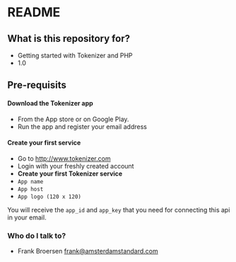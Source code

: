 # README #

## What is this repository for? ###

* Getting started with Tokenizer and PHP
* 1.0

## Pre-requisits ###

#### Download the Tokenizer app
* From the App store or on Google Play.
* Run the app and register your email address

#### Create your first service
* Go to <http://www.tokenizer.com>
* Login with your freshly created account
* **Create your first Tokenizer service**
* `App name`
* `App host`
* `App logo (120 x 120)`

You will receive the `app_id` and `app_key` that you need for connecting this api in your email.

### Who do I talk to? ###

* Frank Broersen <frank@amsterdamstandard.com>